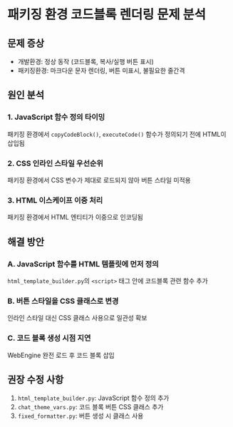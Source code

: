 # 패키징 환경 코드블록 렌더링 문제 분석

## 문제 증상
- 개발환경: 정상 동작 (코드블록, 복사/실행 버튼 표시)
- 패키징환경: 마크다운 문자 렌더링, 버튼 미표시, 불필요한 줄간격

## 원인 분석

### 1. JavaScript 함수 정의 타이밍
패키징 환경에서 `copyCodeBlock()`, `executeCode()` 함수가 정의되기 전에 HTML이 삽입됨

### 2. CSS 인라인 스타일 우선순위
패키징 환경에서 CSS 변수가 제대로 로드되지 않아 버튼 스타일 미적용

### 3. HTML 이스케이프 이중 처리
패키징 환경에서 HTML 엔티티가 이중으로 인코딩됨

## 해결 방안

### A. JavaScript 함수를 HTML 템플릿에 먼저 정의
`html_template_builder.py`의 `<script>` 태그 안에 코드블록 관련 함수 추가

### B. 버튼 스타일을 CSS 클래스로 변경
인라인 스타일 대신 CSS 클래스 사용으로 일관성 확보

### C. 코드 블록 생성 시점 지연
WebEngine 완전 로드 후 코드 블록 삽입

## 권장 수정 사항

1. `html_template_builder.py`: JavaScript 함수 정의 추가
2. `chat_theme_vars.py`: 코드 블록 버튼 CSS 클래스 추가
3. `fixed_formatter.py`: 버튼 생성 시 클래스 사용
